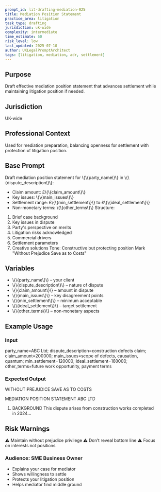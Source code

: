 ```yaml
---
prompt_id: lit-drafting-mediation-025
title: Mediation Position Statement
practice_area: litigation
task_type: drafting
jurisdiction: uk-wide
complexity: intermediate
time_estimate: 60
risk_level: low
last_updated: 2025-07-10
author: UKLegalPromptArchitect
tags: [litigation, mediation, adr, settlement]
---
```


## Purpose
Draft effective mediation position statement that advances settlement while maintaining litigation position if needed.

## Jurisdiction
UK-wide

## Professional Context
Used for mediation preparation, balancing openness for settlement with protection of litigation position.

## Base Prompt
Draft mediation position statement for \\{\\{party_name\\}\\} in \\{\\{dispute_description\\}\\}:
- Claim amount: £\\{\\{claim_amount\\}\\}
- Key issues: \\{\\{main_issues\\}\\}
- Settlement range: £\\{\\{min_settlement\\}\\} to £\\{\\{ideal_settlement\\}\\}
- Non-monetary terms: \\{\\{other_terms\\}\\}
Structure:
1. Brief case background
2. Key issues in dispute
3. Party's perspective on merits
4. Litigation risks acknowledged
5. Commercial drivers
6. Settlement parameters
7. Creative solutions
Tone: Constructive but protecting position
Mark "Without Prejudice Save as to Costs"

## Variables
- \\{\\{party_name\\}\\} – your client
- \\{\\{dispute_description\\}\\} – nature of dispute
- \\{\\{claim_amount\\}\\} – amount in dispute
- \\{\\{main_issues\\}\\} – key disagreement points
- \\{\\{min_settlement\\}\\} – minimum acceptable
- \\{\\{ideal_settlement\\}\\} – target settlement
- \\{\\{other_terms\\}\\} – non-monetary aspects

## Example Usage
### Input
party_name=ABC Ltd; dispute_description=construction defects claim; claim_amount=200000; main_issues=scope of defects, causation, quantum; min_settlement=120000; ideal_settlement=160000; other_terms=future work opportunity, payment terms

### Expected Output
WITHOUT PREJUDICE SAVE AS TO COSTS

MEDIATION POSITION STATEMENT
ABC LTD

1. BACKGROUND
This dispute arises from construction works completed in 2024...

## Risk Warnings
⚠️ Maintain without prejudice privilege
⚠️ Don't reveal bottom line
⚠️ Focus on interests not positions

### Audience: SME Business Owner
- Explains your case for mediator
- Shows willingness to settle
- Protects your litigation position
- Helps mediator find middle ground
